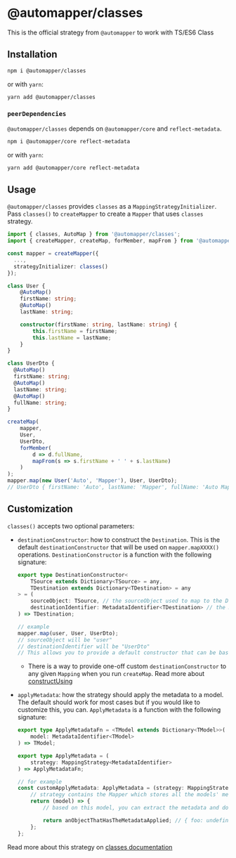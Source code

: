 # @automapper/classes

This is the official strategy from `@automapper` to work with TS/ES6 Class

## Installation

```sh
npm i @automapper/classes
```

or with `yarn`:

```sh
yarn add @automapper/classes
```

### `peerDependencies`

`@automapper/classes` depends on `@automapper/core` and `reflect-metadata`.

```sh
npm i @automapper/core reflect-metadata
```

or with `yarn`:

```sh
yarn add @automapper/core reflect-metadata
```

## Usage

`@automapper/classes` provides `classes` as a `MappingStrategyInitializer`. Pass `classes()` to `createMapper` to create
a `Mapper` that uses `classes` strategy.

```ts
import { classes, AutoMap } from '@automapper/classes';
import { createMapper, createMap, forMember, mapFrom } from '@automapper/core';

const mapper = createMapper({
  ...,
  strategyInitializer: classes()
});

class User {
    @AutoMap()
    firstName: string;
    @AutoMap()
    lastName: string;

    constructor(firstName: string, lastName: string) {
        this.firstName = firstName;
        this.lastName = lastName;
    }
}

class UserDto {
  @AutoMap()
  firstName: string;
  @AutoMap()
  lastName: string;
  @AutoMap()
  fullName: string;
}

createMap(
    mapper,
    User,
    UserDto,
    forMember(
        d => d.fullName,
        mapFrom(s => s.firstName + ' ' + s.lastName)
    )
);
mapper.map(new User('Auto', 'Mapper'), User, UserDto);
// UserDto { firstName: 'Auto', lastName: 'Mapper', fullName: 'Auto Mapper' }
```

## Customization

`classes()` accepts two optional parameters:

-   `destinationConstructor`: how to construct the `Destination`. This is the default `destinationConstructor` that will be used on `mapper.mapXXXX()` operations. `DestinationConstructor` is a function with the following signature:

    ```ts
    export type DestinationConstructor<
        TSource extends Dictionary<TSource> = any,
        TDestination extends Dictionary<TDestination> = any
    > = (
        sourceObject: TSource, // the sourceObject used to map to the Destination
        destinationIdentifier: MetadataIdentifier<TDestination> // the Destination model
    ) => TDestination;

    // example
    mapper.map(user, User, UserDto);
    // sourceObject will be "user"
    // destinationIdentifier will be "UserDto"
    // This allows you to provide a default constructor that can be based on the Source object data
    ```

    -   There is a way to provide one-off custom `destinationConstructor` to any given `Mapping` when you run `createMap`. Read more about [constructUsing]()

-   `applyMetadata`: how the strategy should apply the metadata to a model. The default should work for most cases but if you would like to customize this, you can. `ApplyMetadata` is a function with the following signature:

    ```ts
    export type ApplyMetadataFn = <TModel extends Dictionary<TModel>>(
        model: MetadataIdentifier<TModel>
    ) => TModel;

    export type ApplyMetadata = (
        strategy: MappingStrategy<MetadataIdentifier>
    ) => ApplyMetadataFn;

    // for example
    const customApplyMetadata: ApplyMetadata = (strategy: MappingStrategy) => {
        // strategy contains the Mapper which stores all the models' metadata
        return (model) => {
            // based on this model, you can extract the metadata and do as you like

            return anObjectThatHasTheMetadataApplied; // { foo: undefined, bar: undefined }
        };
    };
    ```

Read more about this strategy on [classes documentation](https://automapperts.netlify.app/docs/plugins-system/introduce-to-classes)

